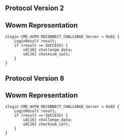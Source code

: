 ## Protocol Version 2

## Wowm Representation
```rust,ignore
slogin CMD_AUTH_RECONNECT_CHALLENGE_Server = 0x02 {
    LoginResult result;    
    if (result == SUCCESS) {        
        u8[16] challenge_data;        
        u8[16] checksum_salt;        
    }    
}

```
## Protocol Version 8

## Wowm Representation
```rust,ignore
slogin CMD_AUTH_RECONNECT_CHALLENGE_Server = 0x02 {
    LoginResult result;    
    if (result == SUCCESS) {        
        u8[16] challenge_data;        
        u8[16] checksum_salt;        
    }    
}

```

